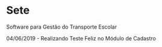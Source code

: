 # Sete
Software para Gestão do Transporte Escolar

04/06/2019 - Realizando Teste Feliz no Módulo de Cadastro

